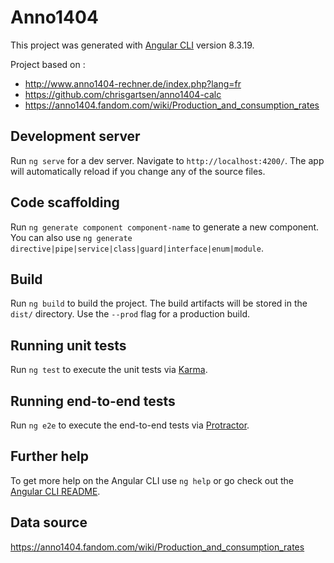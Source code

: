 # Anno1404

This project was generated with [Angular CLI](https://github.com/angular/angular-cli) version 8.3.19.

Project based on :

- http://www.anno1404-rechner.de/index.php?lang=fr
- https://github.com/chrisgartsen/anno1404-calc
- https://anno1404.fandom.com/wiki/Production_and_consumption_rates

## Development server

Run `ng serve` for a dev server. Navigate to `http://localhost:4200/`. The app will automatically reload if you change any of the source files.

## Code scaffolding

Run `ng generate component component-name` to generate a new component. You can also use `ng generate directive|pipe|service|class|guard|interface|enum|module`.

## Build

Run `ng build` to build the project. The build artifacts will be stored in the `dist/` directory. Use the `--prod` flag for a production build.

## Running unit tests

Run `ng test` to execute the unit tests via [Karma](https://karma-runner.github.io).

## Running end-to-end tests

Run `ng e2e` to execute the end-to-end tests via [Protractor](http://www.protractortest.org/).

## Further help

To get more help on the Angular CLI use `ng help` or go check out the [Angular CLI README](https://github.com/angular/angular-cli/blob/master/README.md).


## Data source

https://anno1404.fandom.com/wiki/Production_and_consumption_rates
